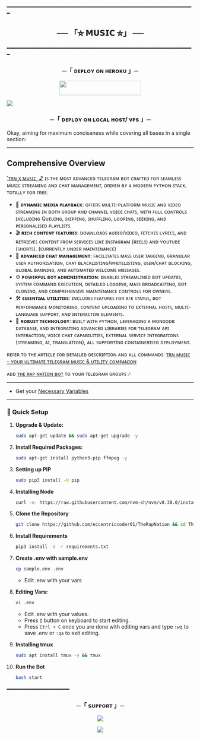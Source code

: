 ━━━━━━━━━━━━━━━━━━━━━━━━━━━━━━━━━━━━━━━━━━━━━━━━━━━━━━━━━━━━

<h2 align="center"> 
     ──
       「⛦ 𝗠𝗨𝗦𝗜𝗖 ⛦」
    ──
</h2>


━━━━━━━━━━━━━━━━━━━━━━━━━━━━━━━━━━━━━━━━━━━━━━━━━━━━━━━━━━━━

<h3 align="center">
    ─「 ᴅᴇᴩʟᴏʏ ᴏɴ ʜᴇʀᴏᴋᴜ 」─
    
</h3>

<p align="center"><a href="https://dashboard.heroku.com/new?template=https://github.com/WCGKING/TheRapNation"> <img src="https://img.shields.io/badge/Deploy%20On%20Heroku-black?style=for-the-badge&logo=heroku" width="220" height="38.45"/></a></p>

</p>

<img src="https://readme-typing-svg.herokuapp.com?color=FF0000&width=720&lines=⚠️+FORK+AND+STAR+THIS+REPO+BEFORE+USING⚠️+...">

<h3 align="center">
    ─「 ᴅᴇᴩʟᴏʏ ᴏɴ ʟᴏᴄᴀʟ ʜᴏsᴛ/ ᴠᴘs 」─
</h3>

Okay, aiming for maximum conciseness while covering all bases in a single section:

---

## Comprehensive Overview

[˹ᴛʀɴ ꭙ ᴍᴜꜱɪᴄ˼ ♪](https://t.me/TheRapNationBot) ɪꜱ ᴛʜᴇ ᴍᴏꜱᴛ ᴀᴅᴠᴀɴᴄᴇᴅ ᴛᴇʟᴇɢʀᴀᴍ ʙᴏᴛ ᴄʀᴀꜰᴛᴇᴅ ꜰᴏʀ ꜱᴇᴀᴍʟᴇꜱꜱ ᴍᴜꜱɪᴄ ꜱᴛʀᴇᴀᴍɪɴɢ ᴀɴᴅ ᴄʜᴀᴛ ᴍᴀɴᴀɢᴇᴍᴇɴᴛ, ᴅʀɪᴠᴇɴ ʙʏ ᴀ ᴍᴏᴅᴇʀɴ ᴘʏᴛʜᴏɴ ꜱᴛᴀᴄᴋ, ᴛᴏᴛᴀʟʟʏ ꜰᴏʀ ꜰʀᴇᴇ.

* 🎵 **ᴅʏɴᴀᴍɪᴄ ᴍᴇᴅɪᴀ ᴘʟᴀʏʙᴀᴄᴋ**: ᴏꜰꜰᴇʀꜱ ᴍᴜʟᴛɪ-ᴘʟᴀᴛꜰᴏʀᴍ ᴍᴜꜱɪᴄ ᴀɴᴅ ᴠɪᴅᴇᴏ ꜱᴛʀᴇᴀᴍɪɴɢ ɪɴ ʙᴏᴛʜ ɢʀᴏᴜᴘ ᴀɴᴅ ᴄʜᴀɴɴᴇʟ ᴠᴏɪᴄᴇ ᴄʜᴀᴛꜱ, ᴡɪᴛʜ ꜰᴜʟʟ ᴄᴏɴᴛʀᴏʟꜱ ɪɴᴄʟᴜᴅɪɴɢ Qᴜᴇᴜɪɴɢ, ꜱᴋɪᴘᴘɪɴɢ, ꜱʜᴜꜰꜰʟɪɴɢ, ʟᴏᴏᴘɪɴɢ, ꜱᴇᴇᴋɪɴɢ, ᴀɴᴅ ᴘᴇʀꜱᴏɴᴀʟɪꜱᴇᴅ ᴘʟᴀʏʟɪꜱᴛꜱ.
* 🎬 **ʀɪᴄʜ ᴄᴏɴᴛᴇɴᴛ ꜰᴇᴀᴛᴜʀᴇꜱ**: ᴅᴏᴡɴʟᴏᴀᴅꜱ ᴀᴜᴅɪᴏ/ᴠɪᴅᴇᴏ, ꜰᴇᴛᴄʜᴇꜱ ʟʏʀɪᴄꜱ, ᴀɴᴅ ʀᴇᴛʀɪᴇᴠᴇꜱ ᴄᴏɴᴛᴇɴᴛ ꜰʀᴏᴍ ꜱᴇʀᴠɪᴄᴇꜱ ʟɪᴋᴇ ɪɴꜱᴛᴀɢʀᴀᴍ (ʀᴇᴇʟꜱ) ᴀɴᴅ ʏᴏᴜᴛᴜʙᴇ (ꜱʜᴏʀᴛꜱ). (ᴄᴜʀʀᴇɴᴛʟʏ ᴜɴᴅᴇʀ ᴍᴀɪɴᴛᴇɴᴀɴᴄᴇ)
* 👥 **ᴀᴅᴠᴀɴᴄᴇᴅ ᴄʜᴀᴛ ᴍᴀɴᴀɢᴇᴍᴇɴᴛ**: ꜰᴀᴄɪʟɪᴛᴀᴛᴇꜱ ᴍᴀꜱꜱ ᴜꜱᴇʀ ᴛᴀɢɢɪɴɢ, ɢʀᴀɴᴜʟᴀʀ ᴜꜱᴇʀ ᴀᴜᴛʜᴏʀɪꜱᴀᴛɪᴏɴ, ᴄʜᴀᴛ ʙʟᴀᴄᴋʟɪꜱᴛɪɴɢ/ᴡʜɪᴛᴇʟɪꜱᴛɪɴɢ, ᴜꜱᴇʀ/ᴄʜᴀᴛ ʙʟᴏᴄᴋɪɴɢ, ɢʟᴏʙᴀʟ ʙᴀɴɴɪɴɢ, ᴀɴᴅ ᴀᴜᴛᴏᴍᴀᴛᴇᴅ ᴡᴇʟᴄᴏᴍᴇ ᴍᴇꜱꜱᴀɢᴇꜱ.
* ⚙️ **ᴘᴏᴡᴇʀꜰᴜʟ ʙᴏᴛ ᴀᴅᴍɪɴɪꜱᴛʀᴀᴛɪᴏɴ**: ᴇɴᴀʙʟᴇꜱ ꜱᴛʀᴇᴀᴍʟɪɴᴇᴅ ʙᴏᴛ ᴜᴘᴅᴀᴛᴇꜱ, ꜱʏꜱᴛᴇᴍ ᴄᴏᴍᴍᴀɴᴅ ᴇxᴇᴄᴜᴛɪᴏɴ, ᴅᴇᴛᴀɪʟᴇᴅ ʟᴏɢɢɪɴɢ, ᴍᴀꜱꜱ ʙʀᴏᴀᴅᴄᴀꜱᴛɪɴɢ, ʙᴏᴛ ᴄʟᴏɴɪɴɢ, ᴀɴᴅ ᴄᴏᴍᴘʀᴇʜᴇɴꜱɪᴠᴇ ᴍᴀɪɴᴛᴇɴᴀɴᴄᴇ ᴄᴏɴᴛʀᴏʟꜱ ꜰᴏʀ ᴏᴡɴᴇʀꜱ.
* 🛠️ **ᴇꜱꜱᴇɴᴛɪᴀʟ ᴜᴛɪʟɪᴛɪᴇꜱ**: ɪɴᴄʟᴜᴅᴇꜱ ꜰᴇᴀᴛᴜʀᴇꜱ ꜰᴏʀ ᴀꜰᴋ ꜱᴛᴀᴛᴜꜱ, ʙᴏᴛ ᴘᴇʀꜰᴏʀᴍᴀɴᴄᴇ ᴍᴏɴɪᴛᴏʀɪɴɢ, ᴄᴏɴᴛᴇɴᴛ ᴜᴘʟᴏᴀᴅɪɴɢ ᴛᴏ ᴇxᴛᴇʀɴᴀʟ ʜᴏꜱᴛꜱ, ᴍᴜʟᴛɪ-ʟᴀɴɢᴜᴀɢᴇ ꜱᴜᴘᴘᴏʀᴛ, ᴀɴᴅ ɪɴᴛᴇʀᴀᴄᴛɪᴠᴇ ᴇʟᴇᴍᴇɴᴛꜱ.
* 🐍 **ʀᴏʙᴜꜱᴛ ᴛᴇᴄʜɴᴏʟᴏɢʏ**: ʙᴜɪʟᴛ ᴡɪᴛʜ ᴘʏᴛʜᴏɴ, ʟᴇᴠᴇʀᴀɢɪɴɢ ᴀ ᴍᴏɴɢᴏᴅʙ ᴅᴀᴛᴀʙᴀꜱᴇ, ᴀɴᴅ ɪɴᴛᴇɢʀᴀᴛɪɴɢ ᴀᴅᴠᴀɴᴄᴇᴅ ʟɪʙʀᴀʀɪᴇꜱ ꜰᴏʀ ᴛᴇʟᴇɢʀᴀᴍ ᴀᴘɪ ɪɴᴛᴇʀᴀᴄᴛɪᴏɴ, ᴠᴏɪᴄᴇ ᴄʜᴀᴛ ᴄᴀᴘᴀʙɪʟɪᴛɪᴇꜱ, ᴇxᴛᴇʀɴᴀʟ ꜱᴇʀᴠɪᴄᴇ ɪɴᴛᴇɢʀᴀᴛɪᴏɴꜱ (ꜱᴛʀᴇᴀᴍɪɴɢ, ᴀɪ, ᴛʀᴀɴꜱʟᴀᴛɪᴏɴ), ᴀʟʟ ꜱᴜᴘᴘᴏʀᴛɪɴɢ ᴄᴏɴᴛᴀɪɴᴇʀɪꜱᴇᴅ ᴅᴇᴘʟᴏʏᴍᴇɴᴛ.

ʀᴇꜰᴇʀ ᴛᴏ ᴛʜᴇ ᴀʀᴛɪᴄʟᴇ ꜰᴏʀ ᴅᴇᴛᴀɪʟᴇᴅ ᴅᴇꜱᴄʀɪᴘᴛɪᴏɴ ᴀɴᴅ ᴀʟʟ ᴄᴏᴍᴍᴀɴᴅꜱ:
[ᴛʀɴ ᴍᴜꜱɪᴄ - ʏᴏᴜʀ ᴜʟᴛɪᴍᴀᴛᴇ ᴛᴇʟᴇɢʀᴀᴍ ᴍᴜꜱɪᴄ & ᴜᴛɪʟɪᴛʏ ᴄᴏᴍᴘᴀɴɪᴏɴ]( https://telegra.ph/TRN-Music---Your-Ultimate-Telegram-Music--Utility-Companion-06-08)

ᴀᴅᴅ [ᴛʜᴇ ʀᴀᴘ ɴᴀᴛɪᴏɴ ʙᴏᴛ](https://t.me/TheRapNationBot) ᴛᴏ ʏᴏᴜʀ ᴛᴇʟᴇɢʀᴀᴍ ɢʀᴏᴜᴘꜱ 🎶

---

- Get your [Necessary Variables]( https://github.com/eccentriccoder01/TheRapNation/main/sample.env)
---

### 🔧 Quick Setup

1. **Upgrade & Update:**
   ```bash
   sudo apt-get update && sudo apt-get upgrade -y
   ```

2. **Install Required Packages:**
   ```bash
   sudo apt-get install python3-pip ffmpeg -y
   ```
3. **Setting up PIP**
   ```bash
   sudo pip3 install -U pip
   ```
4. **Installing Node**
   ```bash
   curl -o- https://raw.githubusercontent.com/nvm-sh/nvm/v0.38.0/install.sh | bash && source ~/.bashrc && nvm install v18
   ```
5. **Clone the Repository**
   ```bash
   git clone https://github.com/eccentriccoder01/TheRapNation && cd TheRapNation
   ```
6. **Install Requirements**
   ```bash
   pip3 install -U -r requirements.txt
   ```
7. **Create .env  with sample.env**
   ```bash
   cp sample.env .env
   ```
   - Edit .env with your vars
8. **Editing Vars:**
   ```bash
   vi .env
   ```
   - Edit .env with your values.
   - Press `I` button on keyboard to start editing.
   - Press `Ctrl + C`  once you are done with editing vars and type `:wq` to save .env or `:qa` to exit editing.
9. **Installing tmux**
    ```bash
    sudo apt install tmux -y && tmux
    ```
10. **Run the Bot**
    ```bash
    bash start
━━━━━━━━━━━━━━━━━━━━

<h3 align="center">
    ─「 sᴜᴩᴩᴏʀᴛ 」─
</h3>

<p align="center">
<a href="https://t.me/therapnation_Support"><img src="https://img.shields.io/badge/-Support%20Group-blue.svg?style=for-the-badge&logo=Telegram"></a>
</p>

<p align="center">
<a href="https://t.me/the_rap_nation"><img src="https://img.shields.io/badge/-Support%20Channel-blue.svg?style=for-the-badge&logo=Telegram"></a>
</p>